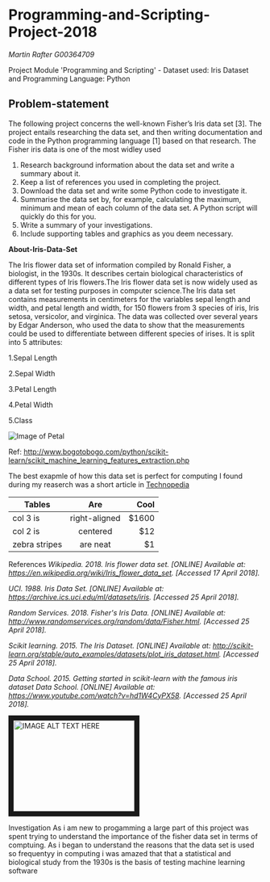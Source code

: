 # **Programming-and-Scripting-Project-2018**

*Martin Rafter G00364709*

Project Module 'Programming and Scripting' - Dataset used: Iris Dataset and Programming Language: Python

## **Problem-statement**

The following project concerns the well-known Fisher’s Iris data set [3]. The project
entails  researching the data set, and then writing documentation and code in the
Python programming language [1] based on that research. The Fisher iris data is one of the most widley used 

1. Research background information about the data set and write a summary about
it.
2. Keep a list of references you used in completing the project.
3. Download the data set and write some Python code to investigate it.
4. Summarise the data set by, for example, calculating the maximum, minimum and
mean of each column of the data set. A Python script will quickly do this for you.
5. Write a summary of your investigations.
6. Include supporting tables and graphics as you deem necessary.

**About-Iris-Data-Set**

The Iris flower data set of information compiled by Ronald Fisher, a biologist, in the 1930s. It describes certain biological characteristics of different types of Iris flowers.The Iris flower data set is now widely used as a data set for testing purposes in computer science.The Iris data set contains measurements in centimeters for the variables sepal length and width, and petal length and width, for 150 flowers from 3 species of iris, Iris setosa, versicolor, and virginica. The data was collected over several years by Edgar Anderson, who used the data to show that the measurements could be used to differentiate between different species of irises. It is split into 5 attributes:

1.Sepal Length

2.Sepal Width

3.Petal Length

4.Petal Width

5.Class

   ![Image of Petal](http://www.bogotobogo.com/python/scikit-learn/images/features/iris-data-set.png)

Ref: http://www.bogotobogo.com/python/scikit-learn/scikit_machine_learning_features_extraction.php


The best exapmle of how this data set is perfect for computing I found during my reaserch was a short article in  [Technopedia](https://www.techopedia.com/definition/32880/iris-flower-data-set)

| Tables        | Are           | Cool  |
| ------------- |:-------------:| -----:|
| col 3 is      | right-aligned | $1600 |
| col 2 is      | centered      |   $12 |
| zebra stripes | are neat      |    $1 |

References 
*Wikipedia. 2018. Iris flower data set. [ONLINE] Available at: https://en.wikipedia.org/wiki/Iris_flower_data_set. [Accessed 17 April 2018].*

*UCI. 1988. Iris Data Set. [ONLINE] Available at: https://archive.ics.uci.edu/ml/datasets/iris. [Accessed 25 April 2018].*

*Random Services. 2018. Fisher's Iris Data. [ONLINE] Available at: http://www.randomservices.org/random/data/Fisher.html. [Accessed 25 April 2018].*

*Scikit learning. 2015. The Iris Dataset. [ONLINE] Available at: http://scikit-learn.org/stable/auto_examples/datasets/plot_iris_dataset.html. [Accessed 25 April 2018].*

*Data School. 2015. Getting started in scikit-learn with the famous iris dataset Data School. [ONLINE] Available at: https://www.youtube.com/watch?v=hd1W4CyPX58. [Accessed 25 April 2018].*


<a href="http://www.youtube.com/watch?feature=player_embedded&v=v=hd1W4CyPX58
" target="_blank"><img src="http://img.youtube.com/vi/v=hd1W4CyPX58/0.jpg" 
alt="IMAGE ALT TEXT HERE" width="240" height="180" border="10" /></a>


Investigation
As i am new to progamming a large part of this project was spent trying to understand the importance of the fisher data set in terms of comptuing. As i began to understand the reasons that the data set is used so frequentyy in computing i was amazed that that a statistical and biological study from the 1930s is the basis of testing machine learning software
